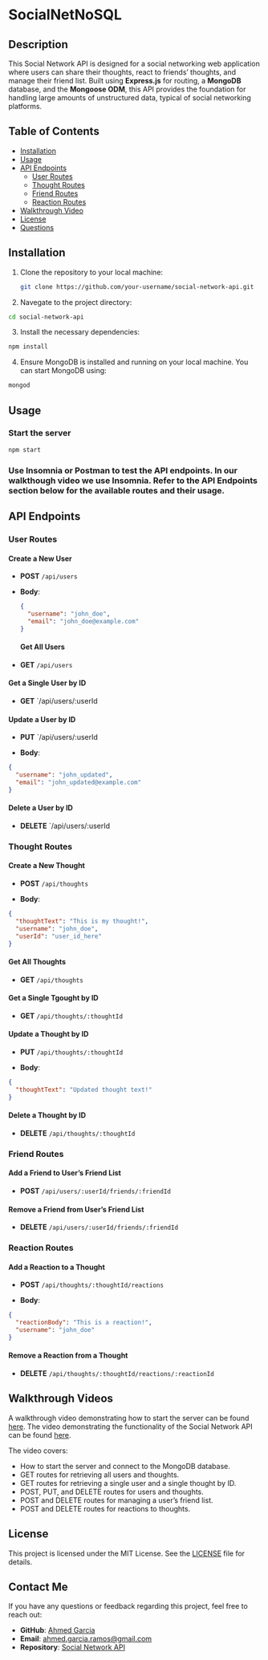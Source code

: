 # SocialNetNoSQL

## Description
This Social Network API is designed for a social networking web application where users can share their thoughts, react to friends’ thoughts, and manage their friend list. Built using **Express.js** for routing, a **MongoDB** database, and the **Mongoose ODM**, this API provides the foundation for handling large amounts of unstructured data, typical of social networking platforms.

## Table of Contents
- [Installation](#installation)
- [Usage](#usage)
- [API Endpoints](#api-endpoints)
  - [User Routes](#user-routes)
  - [Thought Routes](#thought-routes)
  - [Friend Routes](#friend-routes)
  - [Reaction Routes](#reaction-routes)
- [Walkthrough Video](#walkthrough-video)
- [License](#license)
- [Questions](#questions)

## Installation

1. Clone the repository to your local machine:

   ```bash
   git clone https://github.com/your-username/social-network-api.git
   ```

2. Navegate to the project directory:

```bash
cd social-network-api
```

3. Install the necessary dependencies:

```bash
npm install
```

4. Ensure MongoDB is installed and running on your local machine. You can start MongoDB using:

```bash
mongod
```

## Usage

### Start the server

```bash
npm start
```

### Use Insomnia or Postman to test the API endpoints. In our walkthough video we use Insomnia. Refer to the API Endpoints section below for the available routes and their usage.

## API Endpoints

### User Routes

#### Create a New User

- **POST** `/api/users`

- **Body**:

  ```json
  {
    "username": "john_doe",
    "email": "john_doe@example.com"
  }
  ```

  #### Get All Users

- **GET** `/api/users`

#### Get a Single User by ID

- **GET** `/api/users/:userId

#### Update a User by ID

- **PUT** `/api/users/:userId

- **Body**:

```json
{
  "username": "john_updated",
  "email": "john_updated@example.com"
}
```

#### Delete a User by ID

- **DELETE** `/api/users/:userId

### Thought Routes

#### Create a New Thought

- **POST** `/api/thoughts`

- **Body**:

```json
{
  "thoughtText": "This is my thought!",
  "username": "john_doe",
  "userId": "user_id_here"
}
```

#### Get All Thoughts

- **GET** `/api/thoughts`

#### Get a Single Tgought by ID

- **GET** `/api/thoughts/:thoughtId`

#### Update a Thought by ID

- **PUT** `/api/thoughts/:thoughtId`

- **Body**:

```json
{
  "thoughtText": "Updated thought text!"
}
```

#### Delete a Thought by ID

- **DELETE** `/api/thoughts/:thoughtId`

### Friend Routes

#### Add a Friend to User’s Friend List

- **POST** `/api/users/:userId/friends/:friendId`

#### Remove a Friend from User’s Friend List

- **DELETE** `/api/users/:userId/friends/:friendId`

### Reaction Routes

#### Add a Reaction to a Thought

- **POST** `/api/thoughts/:thoughtId/reactions`

- **Body**:

```json
{
  "reactionBody": "This is a reaction!",
  "username": "john_doe"
}
```

#### Remove a Reaction from a Thought

- **DELETE** `/api/thoughts/:thoughtId/reactions/:reactionId`

## Walkthrough Videos

A walkthrough video demonstrating how to start the server can be found [here](https://drive.google.com/file/d/10-Y59reNomYlHkbxtdIYYGObllySHgzc/view?usp=sharing). The video demonstrating the functionality of the Social Network API can be found [here](https://drive.google.com/file/d/1Psjc_Q4F9HlS6RgtdI0gBMGFbGq8iMDN/view?usp=sharing).

The video covers:

* How to start the server and connect to the MongoDB database.
* GET routes for retrieving all users and thoughts.
* GET routes for retrieving a single user and a single thought by ID.
* POST, PUT, and DELETE routes for users and thoughts.
* POST and DELETE routes for managing a user’s friend list.
* POST and DELETE routes for reactions to thoughts.

## License

This project is licensed under the MIT License. See the [LICENSE](LICENSE) file for details.

## Contact Me

If you have any questions or feedback regarding this project, feel free to reach out:

- **GitHub**: [Ahmed Garcia](https://github.com/your-username)
- **Email**: [ahmed.garcia.ramos@gmail.com](mailto:ahmed.garcia.ramos@gmail.com)
- **Repository**: [Social Network API](https://github.com/AhmedGarcia/SocialNetNoSQL)
